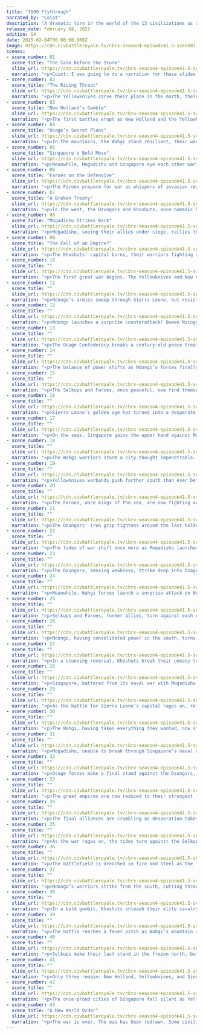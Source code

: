 ```yaml
---
title: "T800 Flythrough"
narrated_by: "Coiot"
description: "A dramatic turn in the world of the 13 civilizations as alliances form, betrayals unfold, and a war brews that will change the balance of power forever."
release_date: February 04, 2025
edition: S4
date: 2025-02-04T00:00:00.000Z
image: https://cdn.civbattleroyale.tv/cbrx-season4-episode41.5-scene01.jpeg
scenes:
- scene_number: 01
  scene_title: "The Calm Before the Storm"
  slide_url: https://cdn.civbattleroyale.tv/cbrx-season4-episode41.5-scene01.jpeg
  narration: "<p>Coiot: I was going to do a narration for these slides so they would not be empty but it has been a few rough work days which left me no time... so instead of an empty slideshow enjoy this completely unrelated dumb AI generated slop instead.</p><p>LLM Dummy: For decades, the world has been at peace, but tensions simmer beneath the surface. Across the oceans, the islanders of Bora Bora and Singapore flourish, their navies dominating the seas. Meanwhile, Mogadishu thrives as a coastal power, its merchants growing wealthy through commerce and diplomacy</p>"
- scene_number: 02
  scene_title: "The Rising Threat"
  slide_url: https://cdn.civbattleroyale.tv/cbrx-season4-episode41.5-scene02.jpeg
  narration: "<p>The Yellowknives carve their place in the north, their warriors hardened by the tundra. To the south, New Holland builds vast trade networks, while Ndongo establishes a mighty kingdom in the heart of the continent. The Khoshuts, nestled between giants, secretly form a defensive pact with Mogadishu. Trade agreements are signed, but both sides know that ink dries faster than trust.</p>"
- scene_number: 03
  scene_title: "New Holland’s Gamble"
  slide_url: https://cdn.civbattleroyale.tv/cbrx-season4-episode41.5-scene03.jpeg
  narration: "<p>The first battles erupt as New Holland and the Yellowknives contest the fertile lands between their growing empires. What begins as a series of border skirmishes soon escalates into full-scale war. New Holland sends explorers deep into Ndongo lands, offering advanced weaponry in exchange for access to key rivers. The Ndongo queen listens, but her warriors remain skeptical.</p>"
- scene_number: 04
  scene_title: "Osage’s Secret Plans"
  slide_url: https://cdn.civbattleroyale.tv/cbrx-season4-episode41.5-scene04.jpeg
  narration: "<p>In the mountains, the Wahgi stand resilient, their warriors defending their territory against all who would seek to claim it. The Osage expand through river valleys, their people forging a stronghold in the heartland. In the shadowed halls of Osage’s capital, emissaries from Selkups and Sierra Leone whisper of a coming storm. An alliance is proposed, but the price may be too steep.</p>"
- scene_number: 05
  scene_title: "Singapore's Bold Move"
  slide_url: https://cdn.civbattleroyale.tv/cbrx-season4-episode41.5-scene05.jpeg
  narration: "<p>Meanwhile, Mogadishu and Singapore eye each other warily, their naval dominance challenged by rival fleets. The trade routes that once united them now spark tension, as each seeks to control the flow of goods and power. Singapore, ever the merchant king, brokers a deal between Wahgi and the Yellowknives. But peace is a fragile thing, and greed an ever-hungry beast.</p>"
- scene_number: 06
  scene_title: "Faroes on the Defensive"
  slide_url: https://cdn.civbattleroyale.tv/cbrx-season4-episode41.5-scene06.jpeg
  narration: "<p>The Faroes prepare for war as whispers of invasion reach their icy shores. A fleet is built, but will it be enough? Ndongo, seeing an opportunity, expands aggressively, its armies marching toward Sierra Leone. The smaller kingdom prepares to defend itself, but it is clear that they stand little chance alone.</p>"
- scene_number: 07
  scene_title: "A Broken Treaty"
  slide_url: https://cdn.civbattleroyale.tv/cbrx-season4-episode41.5-scene07.jpeg
  narration: "<p>To the west, the Dzungars and Khoshuts, once nomadic horsemen, carve out powerful empires. Their cavalry storms across the plains, overwhelming lesser foes and establishing dominance over the steppe. The Dzungars, true to their warrior nature, break a truce with the Khoshuts and march toward their capital. The first battle of the war has begun.</p>"
- scene_number: 08
  scene_title: "Mogadishu Strikes Back"
  slide_url: https://cdn.civbattleroyale.tv/cbrx-season4-episode41.5-scene08.jpeg
  narration: "<p>Mogadishu, seeing their allies under siege, rallies their navy and launches a daring counterattack against the Dzungars' supply lines.</p>"
- scene_number: 09
  scene_title: "The Fall of an Empire?"
  slide_url: https://cdn.civbattleroyale.tv/cbrx-season4-episode41.5-scene09.jpeg
  narration: "<p>The Khoshuts’ capital burns, their warriors fighting a desperate battle in the streets. Reinforcements from Singapore are days away. Will they last that long?</p>"
- scene_number: 10
  scene_title: ""
  slide_url: https://cdn.civbattleroyale.tv/cbrx-season4-episode41.5-scene10.jpeg
  narration: "<p>The first great war begins. The Yellowknives and New Holland clash in brutal battles, neither willing to surrender. Singapore and Mogadishu engage in fierce naval duels, their fleets battling for control of the seas. Mogadishu’s navy intercepts an invasion force. The battle rages across the waves, but victory is uncertain.</p>"
- scene_number: 11
  scene_title: ""
  slide_url: https://cdn.civbattleroyale.tv/cbrx-season4-episode41.5-scene11.jpeg
  narration: "<p>Ndongo’s armies sweep through Sierra Leone, but resistance is stronger than expected. The besieged kingdom fights with desperation, refusing to be erased from history without a struggle.</p>"
- scene_number: 12
  scene_title: ""
  slide_url: https://cdn.civbattleroyale.tv/cbrx-season4-episode41.5-scene12.jpeg
  narration: "<p>Ndongo launches a surprise counterattack! Queen Nzinga’s warriors reclaim lost territory in a stunning reversal.</p>"
- scene_number: 13
  scene_title: ""
  slide_url: https://cdn.civbattleroyale.tv/cbrx-season4-episode41.5-scene13.jpeg
  narration: "<p>The Osage Confederacy breaks a century-old peace treaty. The war for the plains has begun.</p>"
- scene_number: 14
  scene_title: ""
  slide_url: https://cdn.civbattleroyale.tv/cbrx-season4-episode41.5-scene14.jpeg
  narration: "<p>The balance of power shifts as Ndongo’s forces finally breach the walls of Sierra Leone’s capital. The kingdom falls, its survivors scattering into the wilderness. Ndongo solidifies its control over the region.</p>"
- scene_number: 15
  scene_title: ""
  slide_url: https://cdn.civbattleroyale.tv/cbrx-season4-episode41.5-scene15.jpeg
  narration: "<p>The Selkups and Faroes, once peaceful, now find themselves dragged into conflict. Their lands, rich in resources, are too valuable to remain untouched. The frozen north becomes a battleground. The Selkups brace for invasion. Their warriors, clad in furs and armed with iron, prepare to defend their frozen homeland.</p>"
- scene_number: 16
  scene_title: ""
  slide_url: https://cdn.civbattleroyale.tv/cbrx-season4-episode41.5-scene16.jpeg
  narration: "<p>Sierra Leone’s golden age has turned into a desperate fight for survival. Their once-thriving capital is now a battleground.</p>"
- scene_number: 17
  scene_title: ""
  slide_url: https://cdn.civbattleroyale.tv/cbrx-season4-episode41.5-scene17.jpeg
  narration: "<p>On the seas, Singapore gains the upper hand against Mogadishu, securing dominance over key trade routes. With newfound power, they look toward expansion, setting their sights on the scattered islands of Bora Bora.</p>"
- scene_number: 18
  scene_title: ""
  slide_url: https://cdn.civbattleroyale.tv/cbrx-season4-episode41.5-scene18.jpeg
  narration: "<p>The Wahgi warriors storm a city thought impenetrable. Their arrival signals a shift in power.</p>"
- scene_number: 19
  scene_title: ""
  slide_url: https://cdn.civbattleroyale.tv/cbrx-season4-episode41.5-scene19.jpeg
  narration: "<p>Yellowknives warbands push farther south than ever before. The tundra is no longer their prison—it is their launching ground.</p>"
- scene_number: 20
  scene_title: ""
  slide_url: https://cdn.civbattleroyale.tv/cbrx-season4-episode41.5-scene20.jpeg
  narration: "<p>The Faroes, once kings of the sea, are now fighting on land. The transition is proving… difficult.</p>"
- scene_number: 21
  scene_title: ""
  slide_url: https://cdn.civbattleroyale.tv/cbrx-season4-episode41.5-scene21.jpeg
  narration: "<p>The Dzungars' iron grip tightens around the last holdouts of resistance. The steppe belongs to them now.</p>"
- scene_number: 22
  scene_title: ""
  slide_url: https://cdn.civbattleroyale.tv/cbrx-season4-episode41.5-scene22.jpeg
  narration: "<p>The tides of war shift once more as Mogadishu launches a daring naval invasion against Singapore, attempting to break their stranglehold on the eastern seas. However, Singapore’s fleet is prepared, and the battle descends into a brutal war of attrition on the high seas.</p>"
- scene_number: 23
  scene_title: ""
  slide_url: https://cdn.civbattleroyale.tv/cbrx-season4-episode41.5-scene23.jpeg
  narration: "<p>The Dzungars, sensing weakness, strike deep into Osage territory, attempting to seize their heartland in a swift assault. The Osage, though outnumbered, mount a fierce defense, turning their river valleys into death traps for the invaders.</p>"
- scene_number: 24
  scene_title: ""
  slide_url: https://cdn.civbattleroyale.tv/cbrx-season4-episode41.5-scene24.jpeg
  narration: "<p>Meanwhile, Wahgi forces launch a surprise attack on New Holland’s western frontier, hoping to cripple their industrial heartland. The Dutch, however, prove resilient, and the battle turns into a grinding war of attrition.</p>"
- scene_number: 25
  scene_title: ""
  slide_url: https://cdn.civbattleroyale.tv/cbrx-season4-episode41.5-scene25.jpeg
  narration: "<p>Selkups and Faroes, former allies, turn against each other in a desperate struggle for dominance in the frozen north. As winter sets in, their forces are locked in an unforgiving stalemate, with neither side willing to yield.</p>"
- scene_number: 26
  scene_title: ""
  slide_url: https://cdn.civbattleroyale.tv/cbrx-season4-episode41.5-scene26.jpeg
  narration: "<p>Ndongo, having consolidated power in the south, turns its attention toward Sierra Leone, seeking to eliminate their longtime rival once and for all. A massive siege begins, with Sierra Leone’s capital surrounded by overwhelming force.</p>"
- scene_number: 27
  scene_title: ""
  slide_url: https://cdn.civbattleroyale.tv/cbrx-season4-episode41.5-scene27.jpeg
  narration: "<p>In a stunning reversal, Khoshuts break their uneasy truce with the Bora Bora forces and storm their island strongholds. The once-peaceful archipelago is engulfed in flames as Khoshut warriors fight their way through narrow jungle passes.</p>"
- scene_number: 28
  scene_title: ""
  slide_url: https://cdn.civbattleroyale.tv/cbrx-season4-episode41.5-scene28.jpeg
  narration: "<p>Singapore, battered from its naval war with Mogadishu, turns inward, fortifying its core cities. The leadership debates whether to continue fighting or seek allies in the growing chaos. Meanwhile, Yellowknives expand their reach, absorbing smaller remnants of fallen civilizations.</p>"
- scene_number: 29
  scene_title: ""
  slide_url: https://cdn.civbattleroyale.tv/cbrx-season4-episode41.5-scene29.jpeg
  narration: "<p>As the battle for Sierra Leone’s capital rages on, reinforcements from the Dzungars arrive unexpectedly. Instead of aiding the defenders, they attack, seeking to claim the city for themselves. Sierra Leone is now besieged on all sides.</p>"
- scene_number: 30
  scene_title: ""
  slide_url: https://cdn.civbattleroyale.tv/cbrx-season4-episode41.5-scene30.jpeg
  narration: "<p>The Wahgi, having taken everything they wanted, now stand at a crossroads. Will they be conquerors or caretakers?</p>"
- scene_number: 31
  scene_title: ""
  slide_url: https://cdn.civbattleroyale.tv/cbrx-season4-episode41.5-scene31.jpeg
  narration: "<p>Mogadishu, unable to break through Singapore’s naval defenses, launches a desperate land offensive instead. The move backfires as their supply lines stretch too thin, leaving them vulnerable to counterattacks from an unexpected coalition of Khoshuts and Bora Bora survivors.</p>"
- scene_number: 32
  scene_title: ""
  slide_url: https://cdn.civbattleroyale.tv/cbrx-season4-episode41.5-scene32.jpeg
  narration: "<p>Osage forces make a final stand against the Dzungars, but their lines are breaking. With reinforcements unlikely, they retreat into the forests, hoping to wage a guerrilla war. Meanwhile, the Dzungars turn their sights toward the rapidly expanding Yellowknives empire.</p>"
- scene_number: 33
  scene_title: ""
  slide_url: https://cdn.civbattleroyale.tv/cbrx-season4-episode41.5-scene33.jpeg
  narration: "<p>The great empires are now reduced to their strongest factions. Singapore, Ndongo, New Holland, and Yellowknives stand among the last true powers, while the remaining civilizations either fall in line or face destruction. The world is heading for its final, climactic showdown.</p>"
- scene_number: 34
  scene_title: ""
  slide_url: https://cdn.civbattleroyale.tv/cbrx-season4-episode41.5-scene34.jpeg
  narration: "<p>The final alliances are crumbling as desperation takes hold. Singapore and Mogadishu launch a coordinated strike against Ndongo, hoping to eliminate a powerful contender. But Ndongo is prepared, countering with devastating force and pushing their attackers back. The battlefield is becoming a graveyard of fallen empires.</p>"
- scene_number: 35
  scene_title: ""
  slide_url: https://cdn.civbattleroyale.tv/cbrx-season4-episode41.5-scene35.jpeg
  narration: "<p>As the war rages on, the tides turn against the Selkups. Their remaining forces are driven into the icy wastes, leaving them vulnerable to a swift and brutal end. Meanwhile, New Holland and Yellowknives engage in a brutal clash, neither willing to give an inch. The world is on the brink of its final reckoning.</p>"
- scene_number: 36
  scene_title: ""
  slide_url: https://cdn.civbattleroyale.tv/cbrx-season4-episode41.5-scene36.jpeg
  narration: "<p>The battlefield is drenched in fire and steel as the last great war erupts. The Selkups, holding onto their icy strongholds, mount a desperate defense against the relentless march of New Holland’s disciplined forces. Meanwhile, the Osage and Wahgi form a fragile alliance, pushing back against the ever-expanding reach of the Yellowknives.</p>"
- scene_number: 37
  scene_title: ""
  slide_url: https://cdn.civbattleroyale.tv/cbrx-season4-episode41.5-scene37.jpeg
  narration: "<p>Ndongo’s warriors strike from the south, cutting through the remnants of Sierra Leone’s battered army. The once-thriving coastal empire now finds itself on the brink of annihilation, its last city under siege from all sides. The Dzungars, ever opportunistic, exploit the chaos to raid supply lines, but they soon find themselves surrounded by Mogadishu’s naval superiority.</p>"
- scene_number: 38
  scene_title: ""
  slide_url: https://cdn.civbattleroyale.tv/cbrx-season4-episode41.5-scene38.jpeg
  narration: "<p>In a bold gambit, Khoshuts unleash their elite cavalry upon the unsuspecting forces of Bora Bora, hoping to take control of key islands. However, Singapore’s advanced fortifications prove too much, repelling the invaders and shifting the momentum in their favor. The tides of war continue to shift, but fewer stand to claim the final prize.</p>"
- scene_number: 39
  scene_title: ""
  slide_url: https://cdn.civbattleroyale.tv/cbrx-season4-episode41.5-scene39.jpeg
  narration: "<p>The battle reaches a fever pitch as Wahgi’s mountain strongholds fall to Yellowknives’ unyielding assault. New Holland, sensing weakness, betrays its former allies and launches a surprise attack on the Osage heartland. Chaos reigns as the final contenders struggle to seize control of the world.</p>"
- scene_number: 40
  scene_title: ""
  slide_url: https://cdn.civbattleroyale.tv/cbrx-season4-episode41.5-scene40.jpeg
  narration: "<p>Selkups make their last stand in the frozen north, but they are outmatched. As their cities burn, Ndongo and Khoshuts fight for dominance in the central plains. The once-mighty Dzungars are no more, their people scattered to the wind. The war has become a battle of attrition, and only the strongest will endure.</p>"
- scene_number: 41
  scene_title: ""
  slide_url: https://cdn.civbattleroyale.tv/cbrx-season4-episode41.5-scene41.jpeg
  narration: "<p>Only three remain: New Holland, Yellowknives, and Singapore. Singapore, ever the cunning survivor, brokers a temporary truce with Yellowknives to turn their combined strength against New Holland. The Dutch resistance crumbles, their empire reduced to ruins. But just as Singapore moves to claim victory, Yellowknives betrays them in a decisive final strike</p>"
- scene_number: 42
  scene_title: ""
  slide_url: https://cdn.civbattleroyale.tv/cbrx-season4-episode41.5-scene42.jpeg
  narration: "<p>The once-proud cities of Singapore fall silent as Yellowknives’ forces march through their streets. The battlefield is eerily still. After countless betrayals, broken alliances, and devastating wars, only one civilization remains standing. The Yellowknives, battered but unbroken, have conquered the world.</p>"
- scene_number: 43
  scene_title: "A New World Order"
  slide_url: https://cdn.civbattleroyale.tv/cbrx-season4-episode41.5-scene43.jpeg
  narration: "<p>The war is over. The map has been redrawn. Some civilizations stand victorious, while others fade into history. But the world will never be the same.</p><p>Next time: The final battles begin. Who will rise? Who will fall? And will anyone remain to tell the tale? Find out in the next episode of Civ Battle Royale!</p>"
---
```

